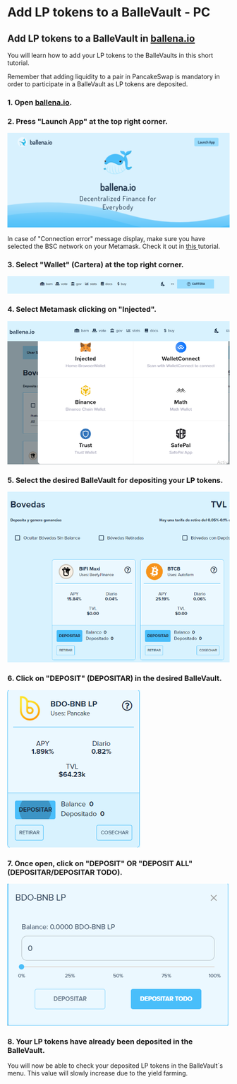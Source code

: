 # Add LP tokens to a BalleVault - PC

## Add LP tokens to a BalleVault in [ballena.io](https://ballena.io/)

You will learn how to add your LP tokens to the BalleVaults in this short tutorial.

Remember that adding liquidity to a pair in PancakeSwap is mandatory in order to participate in a BalleVault as LP tokens are deposited.



### 1. Open [ballena.io](https://ballena.io/).

### 

### 2. Press "Launch App" at the top right corner.



![](../../../.gitbook/assets/5.png)



In case of "Connection error" message display, make sure you have selected the BSC network on your Metamask.  Check it out in [this ](../set-up-metamask-pc/how-to-set-up-metamask-and-the-bsc-network-pc.md#how-to-set-up-the-bsc-on-your-wallet)tutorial.



### 3. Select "Wallet" \(Cartera\) at the top right corner. 



![](../../../.gitbook/assets/sin-titulo%20%282%29.png)



### 4. Select Metamask clicking on "Injected".



![](../../../.gitbook/assets/foto_3.png)



### 5. Select the desired BalleVault for depositing your LP tokens.



![](../../../.gitbook/assets/2%20%283%29%20%281%29%20%281%29.png)



### 6. Click on "DEPOSIT" \(DEPOSITAR\) in the desired BalleVault. 



![](../../../.gitbook/assets/3%20%283%29.png)



### 7. Once open, click on "DEPOSIT" OR "DEPOSIT ALL" \(DEPOSITAR/DEPOSITAR TODO\).



![](../../../.gitbook/assets/4%20%283%29.png)



### 8. Your LP tokens have already been deposited in the BalleVault.

You will now be able to check your deposited LP tokens in the BalleVault´s menu. This value will slowly increase due to the yield farming.






